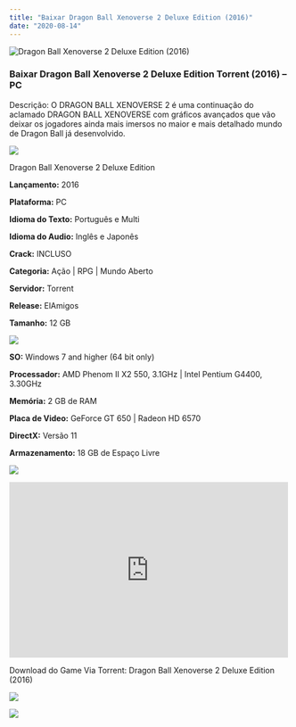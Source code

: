 ```yaml
---
title: "Baixar Dragon Ball Xenoverse 2 Deluxe Edition (2016)"
date: "2020-08-14"
---
```


![Dragon Ball Xenoverse 2 Deluxe Edition (2016)](https://1.bp.blogspot.com/-tvxI4MdeYeo/XxiOB7sl0xI/AAAAAAAAA9o/_fSsGEOM0joCF3MEAmfX-AKtGzmwJq9ngCNcBGAsYHQ/s320/poster.jpg "Dragon Ball Xenoverse 2 Deluxe Edition (2016)")

### Baixar Dragon Ball Xenoverse 2 Deluxe Edition Torrent (2016) – PC

Descrição: O DRAGON BALL XENOVERSE 2 é uma continuação do aclamado DRAGON BALL XENOVERSE com gráficos avançados que vão deixar os jogadores ainda mais imersos no maior e mais detalhado mundo de Dragon Ball já desenvolvido.

![](https://1.bp.blogspot.com/-XIAoZor_ewQ/Xt6k8H1cWZI/AAAAAAAAAi0/oGRR_ah4Rf449lfQQZDiX_22jAu7LLnJACPcBGAYYCw/s400/Bot{4608eb41b51a711b0b999304a189c296d691bb56043e613118fd17737bb26b97}25C3{4608eb41b51a711b0b999304a189c296d691bb56043e613118fd17737bb26b97}25A3o{4608eb41b51a711b0b999304a189c296d691bb56043e613118fd17737bb26b97}2Bde{4608eb41b51a711b0b999304a189c296d691bb56043e613118fd17737bb26b97}2BInforma{4608eb41b51a711b0b999304a189c296d691bb56043e613118fd17737bb26b97}25C3{4608eb41b51a711b0b999304a189c296d691bb56043e613118fd17737bb26b97}25A7{4608eb41b51a711b0b999304a189c296d691bb56043e613118fd17737bb26b97}25C3{4608eb41b51a711b0b999304a189c296d691bb56043e613118fd17737bb26b97}25B5es.jpg)

Dragon Ball Xenoverse 2 Deluxe Edition

**Lançamento:** 2016

**Plataforma:** PC

**Idioma do Texto:** Português e Multi

**Idioma do Audio:** Inglês e Japonês

**Crack:** INCLUSO

**Categoria:** Ação | RPG | Mundo Aberto

**Servidor:** Torrent

**Release:** ElAmigos

**Tamanho:** 12 GB

![](https://1.bp.blogspot.com/-h4INo_OBwls/Xt6lEEMpxNI/AAAAAAAAAi4/JjyyoRDYOagV83dzmOlHFitCwsklVMs6ACPcBGAYYCw/s400/Bot{4608eb41b51a711b0b999304a189c296d691bb56043e613118fd17737bb26b97}25C3{4608eb41b51a711b0b999304a189c296d691bb56043e613118fd17737bb26b97}25A3o{4608eb41b51a711b0b999304a189c296d691bb56043e613118fd17737bb26b97}2Bde{4608eb41b51a711b0b999304a189c296d691bb56043e613118fd17737bb26b97}2BRequisitos.jpg)

**SO:** Windows 7 and higher (64 bit only)

**Processador:** AMD Phenom II X2 550, 3.1GHz | Intel Pentium G4400, 3.30GHz

**Memória:** 2 GB de RAM

**Placa de Video:** GeForce GT 650 | Radeon HD 6570

**DirectX:** Versão 11

**Armazenamento:** 18 GB de Espaço Livre

![](https://1.bp.blogspot.com/-rcYyVsnA81c/Xt6lZMZ2XiI/AAAAAAAAAjA/1MF2KKFyKSoUtwrodSDJRdpQoMNmnHOhwCPcBGAYYCw/s400/Bot{4608eb41b51a711b0b999304a189c296d691bb56043e613118fd17737bb26b97}25C3{4608eb41b51a711b0b999304a189c296d691bb56043e613118fd17737bb26b97}25A3o{4608eb41b51a711b0b999304a189c296d691bb56043e613118fd17737bb26b97}2Bde{4608eb41b51a711b0b999304a189c296d691bb56043e613118fd17737bb26b97}2BTrailer.jpg)

<iframe allow="accelerometer; autoplay; encrypted-media; gyroscope; picture-in-picture" allowfullscreen frameborder="0" height="315" src="https://www.youtube.com/embed/MYB7Xu-JSGA" width="500"></iframe>

Download do Game Via Torrent: Dragon Ball Xenoverse 2 Deluxe Edition (2016)

[![](https://1.bp.blogspot.com/-KEcbu5lXdM0/Xu5yX-HgHDI/AAAAAAAAAsY/bBJ6W14NqC4-Ny_0LiwqQPIkTbYzyURcACPcBGAYYCw/s200/CAPA3.jpg)](https://utorrentmegagames.blogspot.com/p/recomendado.html)

[![](https://1.bp.blogspot.com/-Rkir3Cy7E90/XthUbQKV_OI/AAAAAAAAAgU/q6xV1k8mreQnsOAbeImqH6Qi8ahsN2LpACPcBGAYYCw/s1600/Bot{4608eb41b51a711b0b999304a189c296d691bb56043e613118fd17737bb26b97}25C3{4608eb41b51a711b0b999304a189c296d691bb56043e613118fd17737bb26b97}25A3o{4608eb41b51a711b0b999304a189c296d691bb56043e613118fd17737bb26b97}2Bde{4608eb41b51a711b0b999304a189c296d691bb56043e613118fd17737bb26b97}2BDownload.jpg)](2bae1ad802204f43da7935772875ccd67e00690c&dn=Dragon+Ball+Xenoverse+2+Deluxe+Edition+v1.13+ElAmigos)
